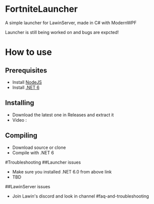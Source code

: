 # FortniteLauncher
A simple launcher for LawinServer, made in C# with ModernWPF

Launcher is still being worked on and bugs are expcted!

# How to use
## Prerequisites
- Install [NodeJS](https://nodejs.org/en/download/)
- Install [.NET 6]([https://nodejs.org/en/download/](https://dotnet.microsoft.com/en-us/download/dotnet/6.0))
## Installing
- Download the latest one in Releases and extract it
- Video :

## Compiling
- Download source or clone
- Compile with .NET 6

#Troubleshooting
##Launcher issues
- Make sure you installed .NET 6.0 from above link
- TBD

##LawinServer issues
- Join Lawin's discord and look in channel #faq-and-troubleshooting
